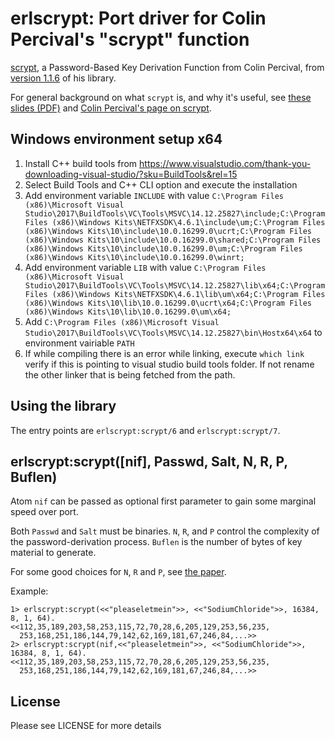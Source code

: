 # erlscrypt: Port driver for Colin Percival's "scrypt" function

[scrypt](http://www.tarsnap.com/scrypt.html), a Password-Based Key
Derivation Function from Colin Percival, from [version
1.1.6](http://www.tarsnap.com/scrypt/scrypt-1.1.6.tgz) of his library.

For general background on what `scrypt` is, and why it's useful, see
[these slides (PDF)](http://www.tarsnap.com/scrypt/scrypt-slides.pdf)
and [Colin Percival's page on
scrypt](http://www.tarsnap.com/scrypt.html).

## Windows environment setup x64
1. Install C++ build tools from https://www.visualstudio.com/thank-you-downloading-visual-studio/?sku=BuildTools&rel=15
1. Select Build Tools and C++ CLI option and execute the installation 
1. Add environment variable `INCLUDE` with value `C:\Program Files (x86)\Microsoft Visual Studio\2017\BuildTools\VC\Tools\MSVC\14.12.25827\include;C:\Program Files (x86)\Windows Kits\NETFXSDK\4.6.1\include\um;C:\Program Files (x86)\Windows Kits\10\include\10.0.16299.0\ucrt;C:\Program Files (x86)\Windows Kits\10\include\10.0.16299.0\shared;C:\Program Files (x86)\Windows Kits\10\include\10.0.16299.0\um;C:\Program Files (x86)\Windows Kits\10\include\10.0.16299.0\winrt;`
1. Add environment variable `LIB` with value `C:\Program Files (x86)\Microsoft Visual Studio\2017\BuildTools\VC\Tools\MSVC\14.12.25827\lib\x64;C:\Program Files (x86)\Windows Kits\NETFXSDK\4.6.1\lib\um\x64;C:\Program Files (x86)\Windows Kits\10\lib\10.0.16299.0\ucrt\x64;C:\Program Files (x86)\Windows Kits\10\lib\10.0.16299.0\um\x64;`
1. Add `C:\Program Files (x86)\Microsoft Visual Studio\2017\BuildTools\VC\Tools\MSVC\14.12.25827\bin\Hostx64\x64` to environment vairiable `PATH`
1. If while compiling there is an error while linking, execute `which link` verify if this is pointing to visual studio build tools folder. If not rename the other linker that is being fetched from the path.

## Using the library

The entry points are `erlscrypt:scrypt/6` and `erlscrypt:scrypt/7`.

## erlscrypt:scrypt([nif], Passwd, Salt, N, R, P, Buflen)

Atom `nif` can be passed as optional first parameter to gain some marginal speed over
port.

Both `Passwd` and `Salt` must be binaries. `N`, `R`, and `P` control
the complexity of the password-derivation process. `Buflen` is the
number of bytes of key material to generate.

For some good choices for `N`, `R` and `P`, see [the
paper](http://www.tarsnap.com/scrypt/scrypt.pdf).

Example:

    1> erlscrypt:scrypt(<<"pleaseletmein">>, <<"SodiumChloride">>, 16384, 8, 1, 64).
    <<112,35,189,203,58,253,115,72,70,28,6,205,129,253,56,235,
      253,168,251,186,144,79,142,62,169,181,67,246,84,...>>
    2> erlscrypt:scrypt(nif,<<"pleaseletmein">>, <<"SodiumChloride">>, 16384, 8, 1, 64).
    <<112,35,189,203,58,253,115,72,70,28,6,205,129,253,56,235,
      253,168,251,186,144,79,142,62,169,181,67,246,84,...>>

## License
Please see LICENSE for more details
